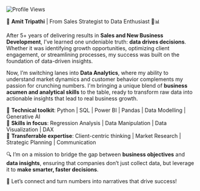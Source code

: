 ![Profile Views](https://komarev.com/ghpvc/?username=AmitTr0318&color=blue)


🌟 **Amit Tripathi** | From Sales Strategist to Data Enthusiast 🧠📊

After 5+ years of delivering results in **Sales and New Business Development**, I’ve learned one undeniable truth: **data drives decisions**. Whether it was identifying growth opportunities, optimizing client engagement, or streamlining processes, my success was built on the foundation of data-driven insights.

Now, I’m switching lanes into **Data Analytics**, where my ability to understand market dynamics and customer behavior complements my passion for crunching numbers. I'm bringing a unique blend of **business acumen and analytical skills** to the table, ready to transform raw data into actionable insights that lead to real business growth.

🔧 **Technical toolkit**: Python | SQL | Power BI | Pandas | Data Modelling | Generative AI  
🎯 **Skills in focus**: Regression Analysis | Data Manipulation | Data Visualization | DAX  
💼 **Transferrable expertise**: Client-centric thinking | Market Research | Strategic Planning | Communication  

🔍 I’m on a mission to bridge the gap between **business objectives** and **data insights**, ensuring that companies don’t just collect data, but leverage it to **make smarter, faster decisions**.

👋 Let’s connect and turn numbers into narratives that drive success!
